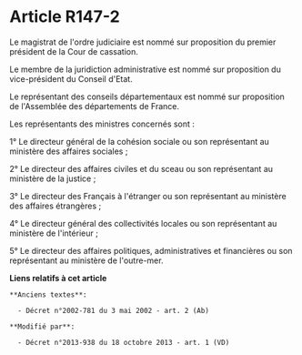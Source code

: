 # Article R147-2

Le magistrat de l'ordre judiciaire est nommé sur proposition du premier président de la Cour de cassation. 

Le membre de la juridiction administrative est nommé sur proposition du vice-président du Conseil d'Etat. 

Le représentant des conseils départementaux est nommé sur proposition de l'Assemblée des départements de France. 

Les représentants des ministres concernés sont : 

1° Le directeur général de la cohésion sociale ou son représentant au ministère des affaires sociales ; 

2° Le directeur des affaires civiles et du sceau ou son représentant au ministère de la justice ; 

3° Le directeur des Français à l'étranger ou son représentant au ministère des affaires étrangères ; 

4° Le directeur général des collectivités locales ou son représentant au ministère de l'intérieur ; 

5° Le directeur des affaires politiques, administratives et financières ou son représentant au ministère de l'outre-mer.

**Liens relatifs à cet article**

	**Anciens textes**:

	  - Décret n°2002-781 du 3 mai 2002 - art. 2 (Ab)

	**Modifié par**:

	  - Décret n°2013-938 du 18 octobre 2013 - art. 1 (VD)
